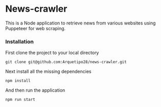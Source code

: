 # News-crawler
This is a Node application to retrieve news from various websites using Puppeteer for web scraping.

### Installation

First clone the project to your local directory

````
git clone git@github.com:Arquetipo28/news-crawler.git
````

Next install all the missing dependencies

````
npm install
````

And then run the application

````
npm run start
````
